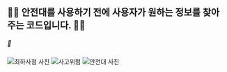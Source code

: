 ## 👷‍♀️ 안전대를 사용하기 전에 사용자가 원하는 정보를 찾아주는 코드입니다. 👷‍♀️
##### 🚨
![최하사점 사진](https://github.com/user-attachments/assets/d1cbe949-0ace-4792-b61d-2c43c12cbc4e)
![사고위험](https://github.com/user-attachments/assets/248bf255-b49f-4d90-aceb-5b54136088d8)
![안전대 사진](https://github.com/user-attachments/assets/709bbf01-38c3-437c-ac30-d455ea25cbe3)

